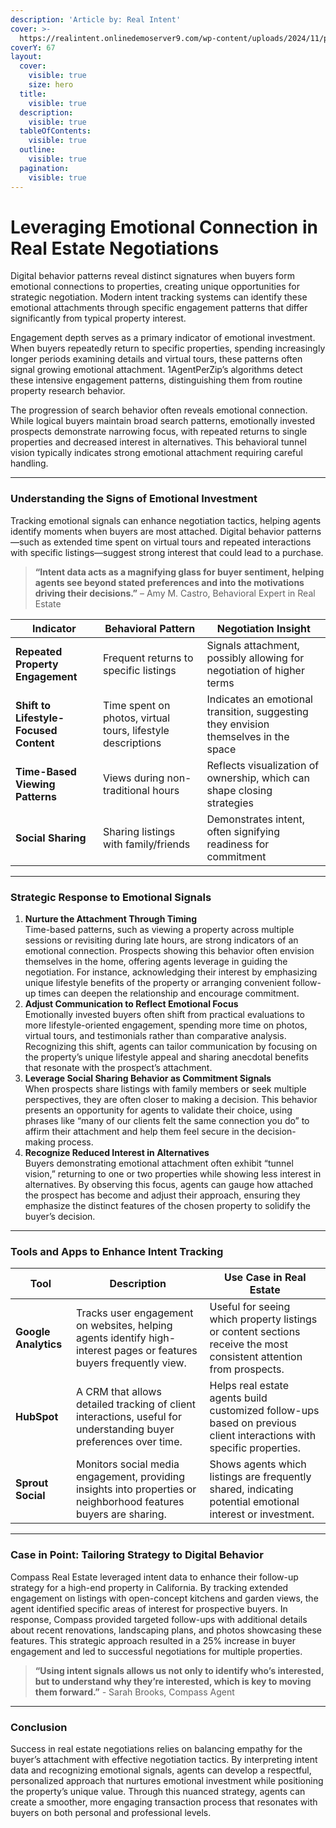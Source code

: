 ```yaml
---
description: 'Article by: Real Intent'
cover: >-
  https://realintent.onlinedemoserver9.com/wp-content/uploads/2024/11/pexels-mart-production-7330749-1-1536x1024.jpg
coverY: 67
layout:
  cover:
    visible: true
    size: hero
  title:
    visible: true
  description:
    visible: true
  tableOfContents:
    visible: true
  outline:
    visible: true
  pagination:
    visible: true
---
```


# Leveraging Emotional Connection in Real Estate Negotiations

Digital behavior patterns reveal distinct signatures when buyers form emotional connections to properties, creating unique opportunities for strategic negotiation. Modern intent tracking systems can identify these emotional attachments through specific engagement patterns that differ significantly from typical property interest.

Engagement depth serves as a primary indicator of emotional investment. When buyers repeatedly return to specific properties, spending increasingly longer periods examining details and virtual tours, these patterns often signal growing emotional attachment. 1AgentPerZip’s algorithms detect these intensive engagement patterns, distinguishing them from routine property research behavior.

The progression of search behavior often reveals emotional connection. While logical buyers maintain broad search patterns, emotionally invested prospects demonstrate narrowing focus, with repeated returns to single properties and decreased interest in alternatives. This behavioral tunnel vision typically indicates strong emotional attachment requiring careful handling.

***

### **Understanding the Signs of Emotional Investment**

Tracking emotional signals can enhance negotiation tactics, helping agents identify moments when buyers are most attached. Digital behavior patterns—such as extended time spent on virtual tours and repeated interactions with specific listings—suggest strong interest that could lead to a purchase.&#x20;

> **“Intent data acts as a magnifying glass for buyer sentiment, helping agents see beyond stated preferences and into the motivations driving their decisions.”** – Amy M. Castro, Behavioral Expert in Real Estate

| Indicator                              | Behavioral Pattern                                          | Negotiation Insight                                                                 |
| -------------------------------------- | ----------------------------------------------------------- | ----------------------------------------------------------------------------------- |
| **Repeated Property Engagement**       | Frequent returns to specific listings                       | Signals attachment, possibly allowing for negotiation of higher terms               |
| **Shift to Lifestyle-Focused Content** | Time spent on photos, virtual tours, lifestyle descriptions | Indicates an emotional transition, suggesting they envision themselves in the space |
| **Time-Based Viewing Patterns**        | Views during non-traditional hours                          | Reflects visualization of ownership, which can shape closing strategies             |
| **Social Sharing**                     | Sharing listings with family/friends                        | Demonstrates intent, often signifying readiness for commitment                      |

***

### **Strategic Response to Emotional Signals**

1. **Nurture the Attachment Through Timing**\
   Time-based patterns, such as viewing a property across multiple sessions or revisiting during late hours, are strong indicators of an emotional connection. Prospects showing this behavior often envision themselves in the home, offering agents leverage in guiding the negotiation. For instance, acknowledging their interest by emphasizing unique lifestyle benefits of the property or arranging convenient follow-up times can deepen the relationship and encourage commitment.
2. **Adjust Communication to Reflect Emotional Focus**\
   Emotionally invested buyers often shift from practical evaluations to more lifestyle-oriented engagement, spending more time on photos, virtual tours, and testimonials rather than comparative analysis. Recognizing this shift, agents can tailor communication by focusing on the property’s unique lifestyle appeal and sharing anecdotal benefits that resonate with the prospect’s attachment.
3. **Leverage Social Sharing Behavior as Commitment Signals**\
   When prospects share listings with family members or seek multiple perspectives, they are often closer to making a decision. This behavior presents an opportunity for agents to validate their choice, using phrases like “many of our clients felt the same connection you do” to affirm their attachment and help them feel secure in the decision-making process.
4. **Recognize Reduced Interest in Alternatives**\
   Buyers demonstrating emotional attachment often exhibit “tunnel vision,” returning to one or two properties while showing less interest in alternatives. By observing this focus, agents can gauge how attached the prospect has become and adjust their approach, ensuring they emphasize the distinct features of the chosen property to solidify the buyer’s decision.

***

### **Tools and Apps to Enhance Intent Tracking**

| Tool                 | Description                                                                                                         | Use Case in Real Estate                                                                                              |
| -------------------- | ------------------------------------------------------------------------------------------------------------------- | -------------------------------------------------------------------------------------------------------------------- |
| **Google Analytics** | Tracks user engagement on websites, helping agents identify high-interest pages or features buyers frequently view. | Useful for seeing which property listings or content sections receive the most consistent attention from prospects.  |
| **HubSpot**          | A CRM that allows detailed tracking of client interactions, useful for understanding buyer preferences over time.   | Helps real estate agents build customized follow-ups based on previous client interactions with specific properties. |
| **Sprout Social**    | Monitors social media engagement, providing insights into properties or neighborhood features buyers are sharing.   | Shows agents which listings are frequently shared, indicating potential emotional interest or investment.            |

***

### **Case in Point: Tailoring Strategy to Digital Behavior**

Compass Real Estate leveraged intent data to enhance their follow-up strategy for a high-end property in California. By tracking extended engagement on listings with open-concept kitchens and garden views, the agent identified specific areas of interest for prospective buyers. In response, Compass provided targeted follow-ups with additional details about recent renovations, landscaping plans, and photos showcasing these features. This strategic approach resulted in a 25% increase in buyer engagement and led to successful negotiations for multiple properties.&#x20;

> **“Using intent signals allows us not only to identify who’s interested, but to understand why they’re interested, which is key to moving them forward.”** _-_ Sarah Brooks, Compass Agent

***

### **Conclusion**

Success in real estate negotiations relies on balancing empathy for the buyer’s attachment with effective negotiation tactics. By interpreting intent data and recognizing emotional signals, agents can develop a respectful, personalized approach that nurtures emotional investment while positioning the property’s unique value. Through this nuanced strategy, agents can create a smoother, more engaging transaction process that resonates with buyers on both personal and professional levels.



